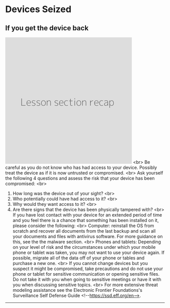 # Devices Seized

## If you get the device back

![](recap.png)
&lt;br&gt;
Be careful as you do not know who has had access to your device. Possibly treat the device as if it is now untrusted or compromised.
&lt;br&gt;
Ask yourself the following 4 questions and assess the risk that your device has been compromised:
&lt;br&gt;
1. How long was the device out of your sight?
&lt;br&gt;
2. Who potentially could have had access to it?
&lt;br&gt;
3. Why would they want access to it?
&lt;br&gt;
4.  Are there signs that the device has been physically tampered with?
&lt;br&gt;
If you have lost contact with your device for an extended period of time and you feel there is a chance that something has been installed on it, please consider the following:
&lt;br&gt;
Computer: reinstall the OS from scratch and recover all documents from the last backup and scan all your documents and files with antivirus software. For more guidance on this, see the the malware section.
&lt;br&gt;
Phones and tablets: Depending on your level of risk and the circumstances under which your mobile phone or tablet was taken, you may not want to use your device again. If possible, migrate all of the data off of your phone or tables and purchase a new one.
&lt;br&gt;
If you cannot change devices but you suspect it might be compromised, take precautions and do not use your phone or tablet for sensitive communication or opening sensitive files. Do not take it with you when going to sensitive meetings or have it with you when discussing sensitive topics.
&lt;br&gt;
For more extensive threat modeling assistance see the Electronic Frontier Foundations&#39;s Surveillance Self Defense Guide &lt;!--https://ssd.eff.org/en--&gt;.

***
